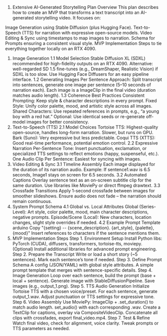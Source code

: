 1. Extensive AI-Generated Storytelling Plan
Overview
This plan describes how to create an MVP that transforms a text transcript into an AI-generated storytelling video. It focuses on:

Image Generation using Stable Diffusion (plus Hugging Face).
Text-to-Speech (TTS) for narration with expressive open-source models.
Video Editing & Sync using timestamps to map images to narration.
Schema for Prompts ensuring a consistent visual style.
MVP Implementation Steps to tie everything together locally on an RTX 4090.
1. Image Generation
1.1 Model Selection
Stable Diffusion XL (SDXL) recommended for high-fidelity outputs on an RTX 4090.
Alternative: well-regarded SD 1.5 fine-tunes (e.g., DreamShaper, Realistic Vision) if SDXL is too slow.
Use Hugging Face Diffusers for an easy pipeline interface.
1.2 Generating Images Per Sentence
Approach: Split transcript into sentences, generate one image per sentence (5–10 seconds of narration each).
Each image is a ImageClip in the final video (duration matches audio length).
1.3 Coherence Best Practices
Consistent Prompting: Keep style & character descriptions in every prompt.
Fixed Style: Unify color palette, mood, and artistic style across all images.
Shared Characters: Use repeated references in prompts, e.g., “a young boy with a red hat.”
Optional: Use identical seeds or re-generate off-model images for better consistency.
2. Text-to-Speech (TTS)
2.1 Model Choices
Tortoise TTS: Highest-quality open-source, handles long-form narration. Slower, but runs on GPU.
Bark (Suno): Very expressive but less predictable.
Coqui TTS (XTTS): Good real-time performance, potential emotion control.
2.2 Expressive Narration
Per-Sentence Tone: Insert punctuation, exclamation, or specialized TTS settings to reflect emotions (happy, suspenseful, etc.).
One Audio Clip Per Sentence: Easiest for syncing with images.
3. Video Editing & Sync
3.1 Timeline Assembly
Each image displayed for the duration of its narration audio.
Example: If sentence1.wav is 6.5 seconds, Image1 stays on screen for 6.5 seconds.
3.2 Automated Captions
Overlay sentence text as an on-screen subtitle clip for the same duration.
Use libraries like MoviePy or direct ffmpeg drawtext.
3.3 Crossfade Transitions
Apply 1-second crossfade between images for smoother slideshows.
Ensure audio does not fade – the narration should remain continuous.
4. System Prompt Schema
4.1 Global vs. Local Attributes
Global (Series-Level):
Art style, color palette, mood, main character descriptions, negative prompts.
Episode/Scene (Local):
New characters, location changes, slight style overrides if needed.
4.2 Example Prompt Template
arduino
Copy
"{setting} -- {scene_description}. {art_style}, {palette}, {mood}"
Insert references to characters if the sentence mentions them.
5. MVP Implementation Steps
Step 1. Environment Setup
Install Python libs: PyTorch (CUDA), diffusers, transformers, tortoise-tts, moviepy.
(Optional) Install additional libraries for advanced prompt engineering.
Step 2. Prepare the Transcript
Write or load a short story (~5 sentences).
Mark each sentence’s tone if needed.
Step 3. Define Prompt Schema
A config (JSON/YAML) with global style attributes.
A simple prompt template that merges with sentence-specific details.
Step 4. Image Generation
Loop over each sentence, build the prompt (base + local + sentence).
Generate image with StableDiffusionPipeline.
Save images (e.g., output_1.png).
Step 5. TTS Audio Generation
Initialize Tortoise TTS with a chosen voice/preset.
For each sentence, generate output_1.wav.
Adjust punctuation or TTS settings for expressive tone.
Step 6. Video Assembly
Use MoviePy:
ImageClip + .set_duration() to match audio length.
set_audio() with each corresponding .wav.
Create a TextClip for captions, overlay via CompositeVideoClip.
Concatenate all clips with crossfades, export final_video.mp4.
Step 7. Test & Refine
Watch final video, check for alignment, voice clarity.
Tweak prompts or TTS parameters as needed.
